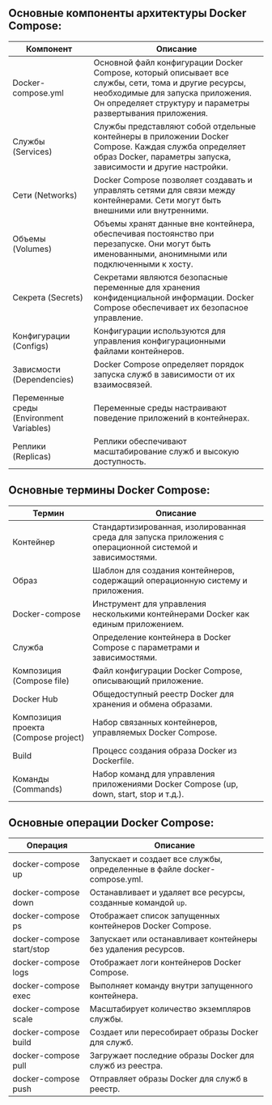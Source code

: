 ## Основные компоненты архитектуры Docker Compose:

| Компонент | Описание |
| --- | --- |
| Docker-compose.yml | Основной файл конфигурации Docker Compose, который описывает все службы, сети, тома и другие ресурсы, необходимые для запуска приложения. Он определяет структуру и параметры развертывания приложения. |
| Службы (Services) | Службы представляют собой отдельные контейнеры в приложении Docker Compose. Каждая служба определяет образ Docker, параметры запуска, зависимости и другие настройки. |
| Сети (Networks) | Docker Compose позволяет создавать и управлять сетями для связи между контейнерами. Сети могут быть внешними или внутренними. |
| Объемы (Volumes) | Объемы хранят данные вне контейнера, обеспечивая постоянство при перезапуске. Они могут быть именованными, анонимными или подключенными к хосту. |
| Секрета (Secrets) | Секретами являются безопасные переменные для хранения конфиденциальной информации. Docker Compose обеспечивает их безопасное управление. |
| Конфигурации (Configs) | Конфигурации используются для управления конфигурационными файлами контейнеров. |
| Зависмости (Dependencies) | Docker Compose определяет порядок запуска служб в зависимости от их взаимосвязей. |
| Переменные среды (Environment Variables) | Переменные среды настраивают поведение приложений в контейнерах. |
| Реплики (Replicas) | Реплики обеспечивают масштабирование служб и высокую доступность. |

## Основные термины Docker Compose:

| Термин | Описание |
| --- | --- |
| Контейнер | Стандартизированная, изолированная среда для запуска приложения с операционной системой и зависимостями. |
| Образ | Шаблон для создания контейнеров, содержащий операционную систему и приложения. |
| Docker-compose | Инструмент для управления несколькими контейнерами Docker как единым приложением. |
| Служба | Определение контейнера в Docker Compose с параметрами и зависимостями. |
| Композиция (Compose file) | Файл конфигурации Docker Compose, описывающий приложение. |
| Docker Hub | Общедоступный реестр Docker для хранения и обмена образами. |
| Композиция проекта (Compose project) | Набор связанных контейнеров, управляемых Docker Compose. |
| Build | Процесс создания образа Docker из Dockerfile. |
| Команды (Commands) | Набор команд для управления приложениями Docker Compose (up, down, start, stop и т.д.). |

## Основные операции Docker Compose:

| Операция | Описание |
| --- | --- |
| docker-compose up | Запускает и создает все службы, определенные в файле docker-compose.yml. |
| docker-compose down | Останавливает и удаляет все ресурсы, созданные командой `up`. |
| docker-compose ps | Отображает список запущенных контейнеров Docker Compose. |
| docker-compose start/stop | Запускает или останавливает контейнеры без удаления ресурсов. |
| docker-compose logs | Отображает логи контейнеров Docker Compose. |
| docker-compose exec | Выполняет команду внутри запущенного контейнера. |
| docker-compose scale | Масштабирует количество экземпляров службы. |
| docker-compose build | Создает или пересобирает образы Docker для служб. |
| docker-compose pull | Загружает последние образы Docker для служб из реестра. |
| docker-compose push | Отправляет образы Docker для служб в реестр. |

